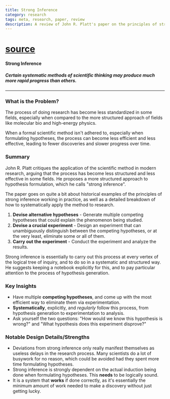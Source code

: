```yaml
---
title: Strong Inference
category: research
tags: meta, research, paper, review
description: A review of John R. Platt's paper on the principles of strong inference in scientific research.
---
```



# [source](https://pages.cs.wisc.edu/~markhill/science64_strong_inference.pdf)

#### Strong Inference
##### Certain systematic methods of scientific thinking may produce much more rapid progress than others.

---

### What is the Problem?

The process of doing research has become less standardized in some fields, especially when compared to the more structured approach of fields like molecular bio and high-energy physics. 

When a formal scientific method isn't adhered to, especially when formulating hypotheses, the process can become less efficient and less effective, leading to fewer discoveries and slower progress over time.

### Summary

John R. Platt critiques the application of the scientific method in modern research, arguing that the process has become less structured and less effective in some fields. He proposes a more structured approach to hypothesis formulation, which he calls "strong inference".

The paper goes on quite a bit about historical examples of the principles of strong inference working in practice, as well as a detailed breakdown of how to systematically apply the method to research.

1. **Devise alternative hypotheses** - Generate multiple competing hypotheses that could explain the phenomenon being studied.
2. **Devise a crucial experiment** - Design an experiment that can unambiguously distinguish between the competing hypotheses, or at the very least, eliminate some or all of them.
3. **Carry out the experiment** - Conduct the experiment and analyze the results.

Strong inference is essentially to carry out this process at every vertex of the logical tree of inquiry, and to do so in a systematic and structured way. He suggests keeping a notebook explicitly for this, and to pay particular attention to the process of hypothesis generation.

### Key Insights

- Have multiple **competing hypotheses**, and come up with the most efficient way to eliminate them via experimentation.
- **Systematically**, explicitly, and *regularly* follow this process, from hypothesis generation to experimentation to analysis.
- Ask yourself the two questions: "How would we know this hypothesis is wrong?" and "What hypothesis does this experiment disprove?"

### Notable Design Details/Strengths 

- Deviations from strong inference only really manifest themselves as useless delays in the research process. Many scientists do a lot of busywork for no reason, which could be avoided had they spent more time formulating hypotheses.
- Strong inference is strongly dependent on the actual induction being done when formulating hypotheses. This **needs** to be logically sound.
- It is a system that **works** if done correctly, as it's essentially the minimum amount of work needed to make a discovery without just getting lucky.

